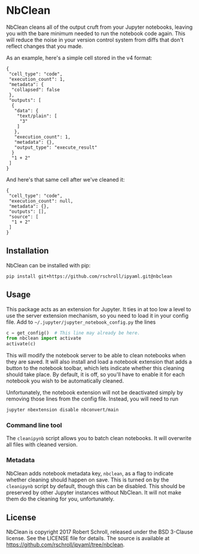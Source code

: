 # NbClean

NbClean cleans all of the output cruft from your Jupyter notebooks, leaving you with the bare minimum needed to run the notebook code again.  This will reduce the noise in your version control system from diffs that don't reflect changes that you made.

As an example, here's a simple cell stored in the v4 format:
```
{
 "cell_type": "code",
 "execution_count": 1,
 "metadata": {
  "collapsed": false
 },
 "outputs": [
  {
   "data": {
    "text/plain": [
     "3"
    ]
   },
   "execution_count": 1,
   "metadata": {},
   "output_type": "execute_result"
  }
  "1 + 2"
 ]
}
```
And here's that same cell after we've cleaned it:
```
{
 "cell_type": "code",
 "execution_count": null,
 "metadata": {},
 "outputs": [],
 "source": [
  "1 + 2"
 ]
}
```

## Installation

NbClean can be installed with pip:
```
pip install git+https://github.com/rschroll/ipyaml.git@nbclean
```

## Usage

This package acts as an extension for Jupyter.  It ties in at too low a level to use the server extension mechanism, so you need to load it in your config file.  Add to `~/.jupyter/jupyter_notebook_config.py` the lines
```python
c = get_config()  # This line may already be here.
from nbclean import activate
activate(c)
```
This will modify the notebook server to be able to clean notebooks when they are saved.  It will also install and load a notebook extension that adds a button to the notebook toolbar, which lets indicate whether this cleaning should take place.  By default, it is off, so you'll have to enable it for each notebook you wish to be automatically cleaned.

Unfortunately, the notebook extension will not be deactivated simply by removing those lines from the config file.  Instead, you will need to run
```bash
jupyter nbextension disable nbconvert/main
```

### Command line tool

The `cleanipynb` script allows you to batch clean notebooks.  It will overwrite all files with cleaned version.

### Metadata

NbClean adds notebook metadata key, `nbclean`, as a flag to indicate whether cleaning should happen on save.  This is turned on by the `cleanipynb` script by default, though this can be disabled.  This should be preserved by other Jupyter instances without NbClean.  It will not make them do the cleaning for you, unfortunately.

## License

NbClean is copyright 2017 Robert Schroll, released under the BSD 3-Clause license.  See the LICENSE file for details.  The source is available at https://github.com/rschroll/ipyaml/tree/nbclean.
